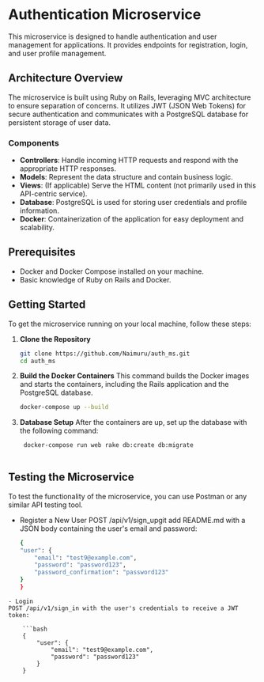 # Authentication Microservice

This microservice is designed to handle authentication and user management for applications. It provides endpoints for registration, login, and user profile management.

## Architecture Overview

The microservice is built using Ruby on Rails, leveraging MVC architecture to ensure separation of concerns. It utilizes JWT (JSON Web Tokens) for secure authentication and communicates with a PostgreSQL database for persistent storage of user data.

### Components

- **Controllers**: Handle incoming HTTP requests and respond with the appropriate HTTP responses.
- **Models**: Represent the data structure and contain business logic.
- **Views**: (If applicable) Serve the HTML content (not primarily used in this API-centric service).
- **Database**: PostgreSQL is used for storing user credentials and profile information.
- **Docker**: Containerization of the application for easy deployment and scalability.

## Prerequisites

- Docker and Docker Compose installed on your machine.
- Basic knowledge of Ruby on Rails and Docker.

## Getting Started

To get the microservice running on your local machine, follow these steps:

1. **Clone the Repository**

   ```bash
   git clone https://github.com/Naimuru/auth_ms.git
   cd auth_ms

2. **Build the Docker Containers**
This command builds the Docker images and starts the containers, including the Rails application and the PostgreSQL database.

    ```bash
    docker-compose up --build
    

3. **Database Setup**
After the containers are up, set up the database with the following command:

   ```bash
    docker-compose run web rake db:create db:migrate
    

## Testing the Microservice

To test the functionality of the microservice, you can use Postman or any similar API testing tool.

- Register a New User
POST /api/v1/sign_upgit add README.md
 with a JSON body containing the user's email and password:

    ```bash
    {
    "user": {
        "email": "test9@example.com",
        "password": "password123",
        "password_confirmation": "password123"
    }
    }
```
- Login
POST /api/v1/sign_in with the user's credentials to receive a JWT token:

    ```bash
    {
        "user": {
            "email": "test9@example.com",
            "password": "password123"
        }
    }
